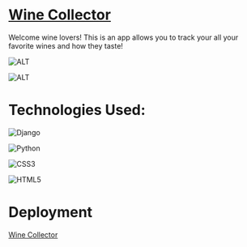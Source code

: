 
# [Wine Collector](https://alexandrea-winecollector.herokuapp.com/)
Welcome wine lovers!
This is an app allows you to track your all your favorite wines and how they taste!

![ALT](https://i.imgur.com/88euCrj.png)

![ALT](https://i.imgur.com/qkSnYuo.png)
# Technologies Used:

![Django](https://img.shields.io/badge/django-%23092E20.svg?style=for-the-badge&logo=django&logoColor=white)

![Python](https://img.shields.io/badge/python-3670A0?style=for-the-badge&logo=python&logoColor=ffdd54)

![CSS3](https://img.shields.io/badge/css3-%231572B6.svg?style=for-the-badge&logo=css3&logoColor=white)

![HTML5](https://img.shields.io/badge/html5-%23E34F26.svg?style=for-the-badge&logo=html5&logoColor=white)

# Deployment
[Wine Collector](https://alexandrea-winecollector.herokuapp.com/)
